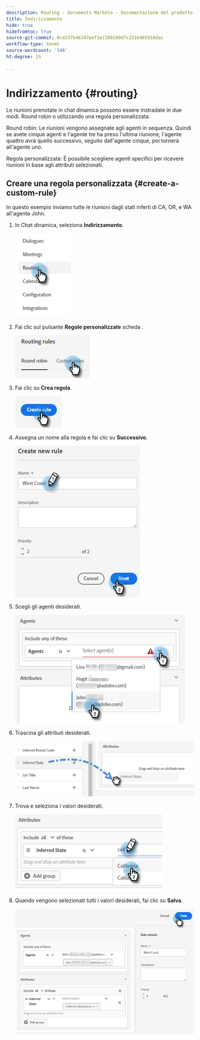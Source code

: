 ```yaml
---
description: Routing - Documenti Marketo - Documentazione del prodotto
title: Indirizzamento
hide: true
hidefromtoc: true
source-git-commit: 0ca537b46247eef1e7200180d7c1516465910dac
workflow-type: tm+mt
source-wordcount: '148'
ht-degree: 1%

---
```


# Indirizzamento {#routing}

Le riunioni prenotate in chat dinamica possono essere instradate in due modi. Round robin o utilizzando una regola personalizzata.

Round robin: Le riunioni vengono assegnate agli agenti in sequenza. Quindi se avete cinque agenti e l&#39;agente tre ha preso l&#39;ultima riunione, l&#39;agente quattro avrà quello successivo, seguito dall&#39;agente cinque, poi tornerà all&#39;agente uno.

Regola personalizzata: È possibile scegliere agenti specifici per ricevere riunioni in base agli attributi selezionati.

## Creare una regola personalizzata {#create-a-custom-rule}

In questo esempio inviamo tutte le riunioni dagli stati inferti di CA, OR, e WA all&#39;agente John.

1. In Chat dinamica, seleziona **Indirizzamento**.

   ![](assets/routing-1.png)

1. Fai clic sul pulsante **Regole personalizzate** scheda .

   ![](assets/routing-2.png)

1. Fai clic su **Crea regola**.

   ![](assets/routing-3.png)

1. Assegna un nome alla regola e fai clic su **Successivo**.

   ![](assets/routing-4.png)

1. Scegli gli agenti desiderati.

   ![](assets/routing-5.png)

1. Trascina gli attributi desiderati.

   ![](assets/routing-6.png)

1. Trova e seleziona i valori desiderati.

   ![](assets/routing-7.png)

1. Quando vengono selezionati tutti i valori desiderati, fai clic su **Salva**.

   ![](assets/routing-8.png)
